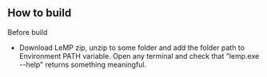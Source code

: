## How to build

Before build

- Download LeMP zip, unzip to some folder and add the folder path to Environment PATH variable. Open any terminal and check that "lemp.exe --help" returns something meaningful.